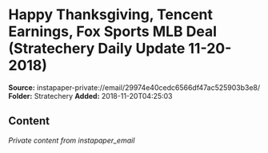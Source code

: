 # Happy Thanksgiving, Tencent Earnings, Fox Sports MLB Deal (Stratechery Daily Update 11-20-2018)

**Source:** instapaper-private://email/29974e40cedc6566df47ac525903b3e8/
**Folder:** Stratechery
**Added:** 2018-11-20T04:25:03




## Content
*Private content from instapaper_email*
